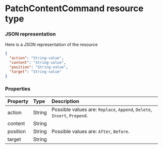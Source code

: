 # PatchContentCommand resource type



### JSON representation

Here is a JSON representation of the resource

<!-- {
  "blockType": "resource",
  "optionalProperties": [

  ],
  "@odata.type": "microsoft.graph.patchcontentcommand"
}-->

```json
{
  "action": "String-value",
  "content": "String-value",
  "position": "String-value",
  "target": "String-value"
}

```
### Properties
| Property	   | Type	|Description|
|:---------------|:--------|:----------|
|action|String| Possible values are: `Replace`, `Append`, `Delete`, `Insert`, `Prepend`.|
|content|String||
|position|String| Possible values are: `After`, `Before`.|
|target|String||

<!-- uuid: bd45ee80-be71-4166-aad4-87702a36c347
2015-10-21 09:37:35 UTC -->
<!-- {
  "type": "#page.annotation",
  "description": "PatchContentCommand resource",
  "keywords": "",
  "section": "documentation",
  "tocPath": ""
}-->